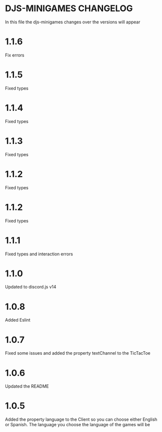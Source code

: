 # DJS-MINIGAMES CHANGELOG
In this file the djs-minigames changes over the versions will appear

# 1.1.6

Fix errors

# 1.1.5

Fixed types

# 1.1.4

Fixed types

# 1.1.3

Fixed types

# 1.1.2

Fixed types

# 1.1.2

Fixed types

# 1.1.1

Fixed types and interaction errors

# 1.1.0

Updated to discord.js v14

# 1.0.8

Added Eslint

# 1.0.7

Fixed some issues and added the property textChannel to the TicTacToe

# 1.0.6

Updated the README

# 1.0.5

Added the property language to the Client so you can choose either English or Spanish. The language you choose the language of the games will be